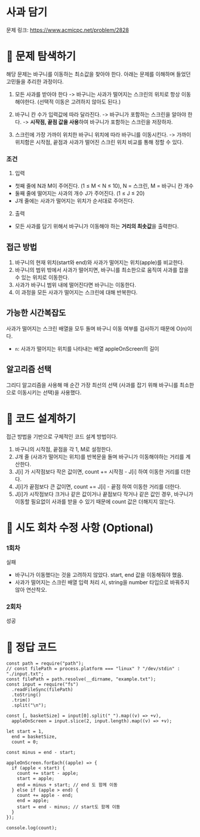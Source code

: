 # 사과 담기

문제 링크: https://www.acmicpc.net/problem/2828

# 📌 문제 탐색하기

해당 문제는 바구니를 이동하는 최소값을 찾아야 한다.
아래는 문제를 이해하며 들었던 고민들을 추리한 과정이다.

1. 모든 사과를 받아야 한다 -> 바구니는 사과가 떨어지는 스크린의 위치로 항상 이동해야한다. (선택적 이동은 고려하지 않아도 된다.)

2. 바구니 칸 수가 입력값에 따라 달라진다.
   -> 바구니가 포함하는 스크린을 알아야 한다. -> **시작점, 끝점 값을 사용**하여 바구니가 포함하는 스크린을 저장하자.

3. 스크린에 가장 가까이 위치한 바구니 위치에 따라 바구니를 이동시킨다. -> 가까이 위치함은 시작점, 끝점과 사과가 떨어진 스크린 위치 비교를 통해 정할 수 있다.

### 조건

1. 입력

- 첫째 줄에 N과 M이 주어진다. (1 ≤ M < N ≤ 10), N = 스크린, M = 바구니 칸 개수
- 둘째 줄에 떨어지는 사과의 개수 J가 주어진다. (1 ≤ J ≤ 20)
- J개 줄에는 사과가 떨어지는 위치가 순서대로 주어진다.

2. 출력

- 모든 사과를 담기 위해서 바구니가 이동해야 하는 **거리의 최솟값**을 출력한다.

## 접근 방법

1. 바구니의 현재 위치(start와 end)와 사과가 떨어지는 위치(apple)를 비교한다.
2. 바구니의 범위 밖에서 사과가 떨어지면, 바구니를 최소한으로 움직여 사과를 잡을 수 있는 위치로 이동한다.
3. 사과가 바구니 범위 내에 떨어진다면 바구니는 이동한다.
4. 이 과정을 모든 사과가 떨어지는 스크린에 대해 반복한다.

## 가능한 시간복잡도

사과가 떨어지는 스크린 배열을 모두 돌며 바구니 이동 여부를 검사하기 때문에 O(n)이다.

- `n`: 사과가 떨어지는 위치를 나타내는 배열 appleOnScreen의 길이

## 알고리즘 선택

그리디 알고리즘을 사용해 매 순간 가장 최선의 선택 (사과를 잡기 위해 바구니를 최소한으로 이동시키는 선택)을 사용했다.

# 📌 코드 설계하기

접근 방법을 기반으로 구체적인 코드 설계 방법이다.

1. 바구니의 시작점, 끝점을 각 1, M로 설정한다.
2. J개 줄 (사과가 떨어지는 위치)를 반복문을 돌며 바구니가 이동해야하는 거리를 계산한다.
3. J[i] 가 시작점보다 작은 값이면, count += 시작점 - J[i] 하여 이동한 거리를 더한다.
4. J[i]가 끝점보다 큰 값이면, count += J[i] - 끝점 하여 이동한 거리를 더한다.
5. J[i]가 시작점보다 크거나 같은 값이거나 끝점보다 작거나 같은 값인 경우, 바구니가 이동할 필요없이 사과를 받을 수 있기 때문에 count 값은 더해지지 않는다.

# 📌 시도 회차 수정 사항 (Optional)

### 1회차

실패

- 바구니가 이동했다는 것을 고려하지 않았다. start, end 값을 이동해줘야 했음.
- 사과가 떨어지는 스크린 배열 입력 처리 시, string을 number 타입으로 바꿔주지 않아 연산착오.

### 2회차

성공

# 📌 정답 코드

```
const path = require("path");
// const filePath = process.platform === "linux" ? "/dev/stdin" : "./input.txt";
const filePath = path.resolve(__dirname, "example.txt");
const input = require("fs")
  .readFileSync(filePath)
  .toString()
  .trim()
  .split("\n");

const [, basketSize] = input[0].split(" ").map((v) => +v),
  appleOnScreen = input.slice(2, input.length).map((v) => +v);

let start = 1,
  end = basketSize,
  count = 0;

const minus = end - start;

appleOnScreen.forEach((apple) => {
  if (apple < start) {
    count += start - apple;
    start = apple;
    end = minus + start; // end 도 함께 이동
  } else if (apple > end) {
    count += apple - end;
    end = apple;
    start = end - minus; // start도 함께 이동
  }
});

console.log(count);
```
